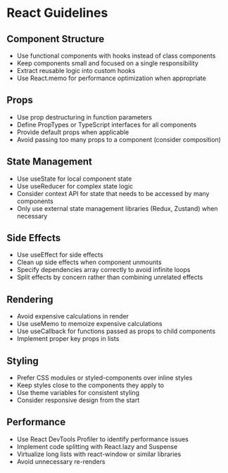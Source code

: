# React Guidelines

## Component Structure

- Use functional components with hooks instead of class components
- Keep components small and focused on a single responsibility
- Extract reusable logic into custom hooks
- Use React.memo for performance optimization when appropriate

## Props

- Use prop destructuring in function parameters
- Define PropTypes or TypeScript interfaces for all components
- Provide default props when applicable
- Avoid passing too many props to a component (consider composition)

## State Management

- Use useState for local component state
- Use useReducer for complex state logic
- Consider context API for state that needs to be accessed by many components
- Only use external state management libraries (Redux, Zustand) when necessary

## Side Effects

- Use useEffect for side effects
- Clean up side effects when component unmounts
- Specify dependencies array correctly to avoid infinite loops
- Split effects by concern rather than combining unrelated effects

## Rendering

- Avoid expensive calculations in render
- Use useMemo to memoize expensive calculations
- Use useCallback for functions passed as props to child components
- Implement proper key props in lists

## Styling

- Prefer CSS modules or styled-components over inline styles
- Keep styles close to the components they apply to
- Use theme variables for consistent styling
- Consider responsive design from the start

## Performance

- Use React DevTools Profiler to identify performance issues
- Implement code splitting with React.lazy and Suspense
- Virtualize long lists with react-window or similar libraries
- Avoid unnecessary re-renders